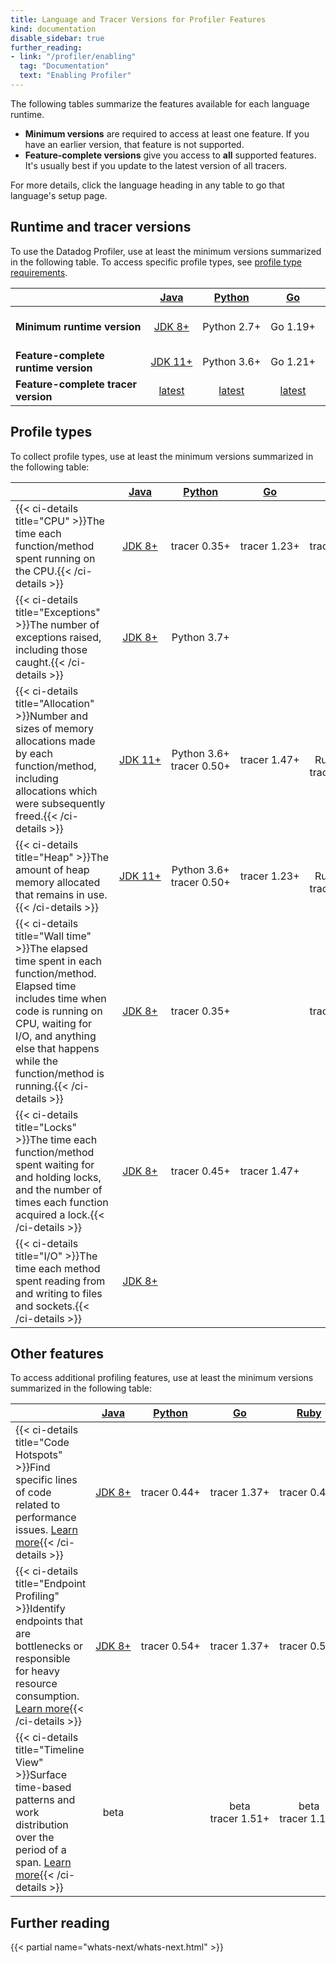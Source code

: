 ```yaml
---
title: Language and Tracer Versions for Profiler Features
kind: documentation
disable_sidebar: true
further_reading:
- link: "/profiler/enabling"
  tag: "Documentation"
  text: "Enabling Profiler"
---
```


The following tables summarize the features available for each language runtime. 
- **Minimum versions** are required to access at least one feature. If you have an earlier version, that feature is not supported. 
- **Feature-complete versions** give you access to **all** supported features. It's usually best if you update to the latest version of all tracers.

<div class="alert alert-info">For more details, click the language heading in any table to go that language's setup page.</div>


## Runtime and tracer versions

To use the Datadog Profiler, use at least the minimum versions summarized in the following table. To access specific profile types, see [profile type requirements](#profile-types).

|                                   |  [Java][1]   |   [Python][2]    |    [Go][3]    |   [Ruby][4]    | [Node.js][5]  |  [.NET][6]  |   [PHP][7]    | [Rust/C/C++][8] |
|-----------------------------------|:------------:|:----------------:|:-------------:|:--------------:|:-------------:|:-----------------------------------------------------------------------:|:-------------:|:---------------:|
| <strong>Minimum&nbsp;runtime&nbsp;version</strong> | [JDK&nbsp;8+][17]  | Python&nbsp;2.7+ | Go&nbsp;1.19+ | Ruby&nbsp;2.3+ | Node&nbsp;14+ | .NET&nbsp;Core&nbsp;2.1+, .NET&nbsp;5+, .NET&nbsp;Framework&nbsp;4.6.1+ | PHP&nbsp;7.1+ |                 |
| <strong>Feature-complete runtime version</strong>       | [JDK&nbsp;11+][17] | Python&nbsp;3.6+ | Go&nbsp;1.21+ | Ruby&nbsp;3.1+ | Node&nbsp;18+ |                              .NET&nbsp;7+                               | PHP&nbsp;8.0+ |                 |
| <strong>Feature-complete tracer version</strong>        | [latest][9]  |   [latest][10]   | [latest][11]  |  [latest][12]  | [latest][13]  |                              [latest][14]                               | [latest][15]  |  [latest][16]   |

## Profile types

To collect profile types, use at least the minimum versions summarized in the following table:

| <div style="width:150px"><div>    | [Java][1]  | [Python][2]  |  [Go][3]   |  [Ruby][4] |   [Node.js][5]  |  [.NET][6]   |   [PHP][7]  | [Rust/C/C++][8] |
|-----------------------------------|:-------:|:-------:|:------------:|:------:|:---------:|:-------:|:------:|:----------:|
| {{< ci-details title="CPU" >}}The time each function/method spent running on the CPU.{{< /ci-details >}}   | [JDK&nbsp;8+][17] | tracer&nbsp;0.35+ | tracer&nbsp;1.23+ | tracer&nbsp;0.48+ |   | tracer&nbsp;2.15+ | tracer&nbsp;0.71+  | beta<br>ddprof&nbsp;0.1+ |
| {{< ci-details title="Exceptions" >}}The number of exceptions raised, including those caught.{{< /ci-details >}}   | [JDK&nbsp;8+][17] | Python 3.7+ |       |       |       | .NET 5+<br>tracer&nbsp;2.31+ |  tracer&nbsp;0.96+  |       |
| {{< ci-details title="Allocation" >}}Number and sizes of memory allocations made by each function/method, including allocations which were subsequently freed.{{< /ci-details >}}   | [JDK&nbsp;11+][17] | Python 3.6+<br>tracer&nbsp;0.50+ | tracer&nbsp;1.47+ | alpha<br>Ruby 2.7+<br>tracer&nbsp;1.19+ |       | beta<br>.NET 6+<br>tracer&nbsp;2.18+ | tracer&nbsp;0.88+ | beta<br>ddprof&nbsp;0.9.3 |
| {{< ci-details title="Heap" >}}The amount of heap memory allocated that remains in use.{{< /ci-details >}}   | [JDK&nbsp;11+][17] | Python 3.6+<br> tracer&nbsp;0.50+ | tracer&nbsp;1.23+ | alpha<br>Ruby 2.7+<br>tracer&nbsp;1.19+ | tracer&nbsp;0.23+ | beta<br>.NET 7+<br>tracer&nbsp;2.22+ |       | beta<br>ddprof&nbsp;0.15+ |
| {{< ci-details title="Wall time" >}}The elapsed time spent in each function/method. Elapsed time includes time when code is running on CPU, waiting for I/O, and anything else that happens while the function/method is running.{{< /ci-details >}}   | [JDK&nbsp;8+][17] | tracer&nbsp;0.35+ |       | tracer&nbsp;0.48+ | tracer&nbsp;0.23+ | tracer&nbsp;2.7+ | tracer&nbsp;0.71+ |       |
| {{< ci-details title="Locks" >}}The time each function/method spent waiting for and holding locks, and the number of times each function acquired a lock.{{< /ci-details >}}   | [JDK&nbsp;8+][17] | tracer&nbsp;0.45+ | tracer&nbsp;1.47+ |      |       | .NET 5+<br>tracer&nbsp;2.31+ |       |      |
| {{< ci-details title="I/O" >}}The time each method spent reading from and writing to files and sockets.{{< /ci-details >}}   | [JDK&nbsp;8+][17] |       |       |       |       |       |       |       |


## Other features

To access additional profiling features, use at least the minimum versions summarized in the following table:

|                                   | [Java][1]  | [Python][2]  |  [Go][3]   |  [Ruby][4] |   [Node.js][5]  |  [.NET][6]   |   [PHP][7]  | [Rust/C/C++][8] |
|-----------------------------------|:-------:|:-------:|:------------:|:------:|:---------:|:-------:|:------:|:----------:|
| {{< ci-details title="Code Hotspots" >}}Find specific lines of code related to performance issues. <a href="/profiler/connect_traces_and_profiles/#identify-code-hotspots-in-slow-traces">Learn more</a>{{< /ci-details >}}   | [JDK&nbsp;8+][17] | tracer&nbsp;0.44+ | tracer&nbsp;1.37+ | tracer&nbsp;0.48+ | beta | tracer&nbsp;2.7+ | tracer&nbsp;0.71+ |      |
| {{< ci-details title="Endpoint Profiling" >}}Identify endpoints that are bottlenecks or responsible for heavy resource consumption. <a href="/profiler/connect_traces_and_profiles/#endpoint-profiling">Learn more</a>{{< /ci-details >}}   | [JDK&nbsp;8+][17] | tracer&nbsp;0.54+ | tracer&nbsp;1.37+ | tracer&nbsp;0.52+ | beta | tracer&nbsp;2.15+ | tracer&nbsp;0.79+ |      |
| {{< ci-details title="Timeline View" >}}Surface time-based patterns and work distribution over the period of a span. <a href="/profiler/connect_traces_and_profiles/#span-execution-timeline-view">Learn more</a>{{< /ci-details >}}   | beta |       | beta<br>tracer&nbsp;1.51+ | beta<br>tracer&nbsp;1.15+ |       | beta<br>tracer&nbsp;2.30+ | beta<br>tracer&nbsp;0.89+ |      |

## Further reading

{{< partial name="whats-next/whats-next.html" >}}

[1]: /profiler/enabling/java/
[2]: /profiler/enabling/python/
[3]: /profiler/enabling/go/
[4]: /profiler/enabling/ruby/
[5]: /profiler/enabling/nodejs/
[6]: /profiler/enabling/dotnet/
[7]: /profiler/enabling/php/
[8]: /profiler/enabling/ddprof/
[9]: https://github.com/DataDog/dd-trace-java/releases
[10]: https://github.com/DataDog/dd-trace-py/releases
[11]: https://github.com/DataDog/dd-trace-go/releases
[12]: https://github.com/DataDog/dd-trace-rb/releases
[13]: https://github.com/DataDog/dd-trace-js/releases
[14]: https://github.com/DataDog/dd-trace-dotnet/releases
[15]: https://github.com/DataDog/dd-trace-php/releases
[16]: https://github.com/DataDog/ddprof/releases
[17]: /profiler/enabling/java/#requirements
[18]: /profiler/connect_traces_and_profiles/#identify-code-hotspots-in-slow-traces
[19]: /profiler/connect_traces_and_profiles/#endpoint-profiling
[20]: /profiler/connect_traces_and_profiles/#span-execution-timeline-view

